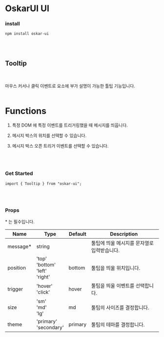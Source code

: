 # OskarUI UI

### install

```
npm install oskar-ui
```

<br>
<br>

## Tooltip

<br>
<br>
마우스 커서나 클릭 이벤트로 요소에 부가 설명이 가능한 툴팁 기능입니다.
<br>
<br>

# Functions

1. 특정 DOM 에 특정 이벤트를 트리거링했을 때 메시지를 띄웁니다.

2. 메시지 박스의 위치를 선택할 수 있습니다.

3. 메시지 박스 오픈 트리거 이벤트를 선택할 수 있습니다.

<br>
<br>

### Get Started

```
import { Tooltip } from "oskar-ui";
```

<br>
<br>

### Props

\* 는 필수입니다.

| Name      | Type                                   | Default | Description                                 |
| --------- | -------------------------------------- | ------- | ------------------------------------------- |
| message\* | string                                 |         | 툴팁에 띄울 메시지를 문자열로 입력받습니다. |
| position  | 'top'<br>'bottom'<br>'left'<br>'right' | bottom  | 툴팁을 띄울 위치입니다.                     |
| trigger   | 'hover'<br>'click'                     | hover   | 툴팁을 띄울 이벤트를 선택합니다.            |
| size      | 'sm'<br>'md'<br>'lg'                   | md      | 툴팁의 사이즈를 결정합니다.                 |
| theme     | 'primary'<br>'secondary'               | primary | 툴팁의 테마를 결정합니다.                   |
